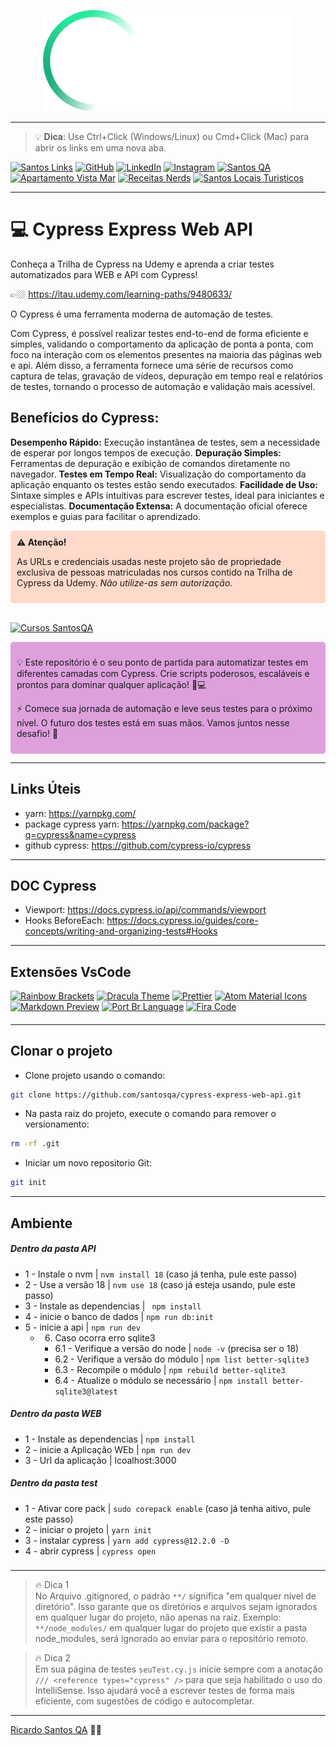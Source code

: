 
<p align="center">
  <a href="https://santosqa.github.io/" target="_blank" rel="noopener noreferrer">
    <picture>
      <source media="(prefers-color-scheme: dark)"  srcset="./assets/cypress-logo-dark.png">
      <source media="(prefers-color-scheme: light)" srcset="./assets/cypress-logo-light.png">
      <img alt="Cypress Logo" src="./assets/cypress-logo-dark.png">
    </picture>
  </a>
</p>

---

> 💡 **Dica**: Use Ctrl+Click (Windows/Linux) ou Cmd+Click (Mac) para abrir os links em uma nova aba.

[![Santos Links](https://img.shields.io/badge/GitHub-Santos%20Links-%23FFD700?style=for-the-badge&logo=github&logoColor=white)](https://santosqa.github.io) [![GitHub](https://img.shields.io/badge/GitHub-About.me-%2350fa7b?style=for-the-badge&logo=github&logoColor=white)](https://github.com/santosqa) [![LinkedIn](https://img.shields.io/badge/LinkedIn>-SantosQA-0077B5?style=for-the-badge&logo=linkedin&logoColor=white)](https://www.linkedin.com/in/santosqa) [![Instagram](https://img.shields.io/badge/>-instagram-%23ff5555.svg?&style=for-the-badge&logo=instagram&logoColor=white)](https://www.instagram.com/santosqa_/) [![Santos QA](https://img.shields.io/badge/www-santosqa.com-%23bd93f9.svg?&style=for-the-badge&logo=firefox-browser&logoColor=white)](https://www.santosqa.com) [![Apartamento Vista Mar](https://img.shields.io/badge/www-ApartamentoVistaMar.com-%238be9fd.svg?&style=for-the-badge&logo=google-chrome&logoColor=white)](https://www.apartamentovistamar.com/) [![Receitas Nerds](https://img.shields.io/badge/GitHub-Receitas%20Nerds-%23ffb86c?style=for-the-badge&logo=github&logoColor=white)](https://santosqa.github.io/receitas/) [![Santos Locais Turisticos](https://img.shields.io/badge/GitHub-Santos%20Locais%20Turísticos-%23ff79c6?style=for-the-badge&logo=github&logoColor=white)](https://santosqa.github.io/santos-locais-turisticos/)


---


# 💻 Cypress Express Web API

Conheça a Trilha de Cypress na Udemy e aprenda a criar testes automatizados para WEB e API com Cypress!

👉🏼  https://itau.udemy.com/learning-paths/9480633/

O Cypress é uma ferramenta moderna de automação de testes. 

Com Cypress, é possível realizar testes end-to-end de forma eficiente e simples, validando o comportamento da aplicação de ponta a ponta, com foco na interação com os elementos presentes na maioria das páginas web e api. Além disso, a ferramenta fornece uma série de recursos como captura de telas, gravação de vídeos, depuração em tempo real e relatórios de testes, tornando o processo de automação e validação mais acessível.

## Benefícios do Cypress:
  **Desempenho Rápido:** Execução instantânea de testes, sem a necessidade de esperar por longos tempos de execução.
  **Depuração Simples:** Ferramentas de depuração e exibição de comandos diretamente no navegador.
  **Testes em Tempo Real:** Visualização do comportamento da aplicação enquanto os testes estão sendo executados.
  **Facilidade de Uso:** Sintaxe simples e APIs intuitivas para escrever testes, ideal para iniciantes e especialistas.
  **Documentação Extensa:** A documentação oficial oferece exemplos e guias para facilitar o aprendizado.

<div style="background-color: #ffd9c9; padding: 10px; border-radius: 5px;" role="alert" aria-live="assertive">
  <strong>⚠️ Atenção!</strong><br>
  <p>As URLs e credenciais usadas neste projeto são de propriedade exclusiva de pessoas matriculadas nos cursos contido na Trilha de Cypress da Udemy. <em>Não utilize-as sem autorização.</em></p>
</div></br>

[![Cursos SantosQA](https://img.shields.io/badge/Site-santosqa-4A7BFF?style=for-the-badge&logo=wordpress&logoColor=white)](https://www.santosqa.com/top/) 

<div style="background-color: #DDA0DD; padding: 10px; border-radius: 5px;" role="note" aria-live="polite">
  <p>💡 Este repositório é o seu ponto de partida para automatizar testes em diferentes camadas com Cypress. Crie scripts poderosos, escaláveis e prontos para dominar qualquer aplicação! 🚀💻</p>
  <p>⚡ Comece sua jornada de automação e leve seus testes para o próximo nível. O futuro dos testes está em suas mãos. Vamos juntos nesse desafio! 💪</p>
</div>



----------------------

## Links Úteis
  
  - yarn: https://yarnpkg.com/
  - package cypress yarn: https://yarnpkg.com/package?q=cypress&name=cypress
  - github cypress: https://github.com/cypress-io/cypress


----------------------

## DOC Cypress 
  - Viewport: https://docs.cypress.io/api/commands/viewport
  - Hooks BeforeEach: https://docs.cypress.io/guides/core-concepts/writing-and-organizing-tests#Hooks

---
## Extensões VsCode
[![Rainbow Brackets](https://img.shields.io/badge/-Rainbow%20Brackets-007ACC?style=for-the-badge&logo=visualstudiocode&logoColor=white)](https://marketplace.visualstudio.com/items?itemName=tal7aouy.rainbow-bracket) [![Dracula Theme](https://img.shields.io/badge/Dracula%20Theme-8A2BE2?style=for-the-badge&logo=visualstudiocode&logoColor=white)](https://marketplace.visualstudio.com/items?itemName=dracula-theme.theme-dracula) [![Prettier](https://img.shields.io/badge/Prettier-F7B93E?style=for-the-badge&logo=visualstudiocode&logoColor=white)](https://marketplace.visualstudio.com/items?itemName=esbenp.prettier-vscode) [![Atom Material Icons](https://img.shields.io/badge/Atom%20Material%20Icons-FF6347?style=for-the-badge&logo=visualstudiocode&logoColor=white)](https://marketplace.visualstudio.com/items?itemName=AtomMaterial.a-file-icon-vscode) [![Markdown Preview](https://img.shields.io/badge/Markdown%20Preview-008080?style=for-the-badge&logo=visualstudiocode&logoColor=white)](https://marketplace.visualstudio.com/items?itemName=shd101wyy.markdown-preview-enhanced) [![Port Br Language](https://img.shields.io/badge/Port%20Br%20Language-DH943C?style=for-the-badge&logo=visualstudiocode&logoColor=white)](https://marketplace.visualstudio.com/items?itemName=MS-CEINTL.vscode-language-pack-pt-BR) [![Fira Code](https://img.shields.io/badge/Fira_Code-999999?style=for-the-badge&logo=visualstudiocode&logoColor=white)](https://github.com/tonsky/FiraCode)

####
----------------------

## Clonar o projeto

- Clone projeto usando o comando: 
```bash
git clone https://github.com/santosqa/cypress-express-web-api.git
```
- Na pasta raiz do projeto, execute o comando para remover o versionamento: 
```bash 
rm -rf .git 
```
- Iniciar um novo repositorio Git: 
```bash 
git init
```
----------------------

## Ambiente 


##### Dentro da pasta API
- 1 - Instale o nvm | ```nvm install 18``` (caso já tenha, pule este passo)
- 2 - Use a versão 18 | ```nvm use 18```  (caso já esteja usando, pule este passo)
- 3 - Instale as dependencias | ``` npm install``` 
- 4 - inicie o banco de dados | ```npm run db:init``` 
- 5 - inicie a api | ```npm run dev``` 
	-  6. Caso ocorra erro sqlite3
		- 6.1 - Verifique a versão do node | ```node -v``` (precisa ser o 18)
		- 6.2 - Verifique a versão do módulo | ```npm list better-sqlite3```  
		- 6.3 - Recompile o módulo | ``` npm rebuild better-sqlite3 ``` 
		- 6.4 - Atualize o módulo se necessário | ```npm install better-sqlite3@latest```

##### Dentro da pasta WEB
- 1 - Instale as dependencias | ```npm install``` 
- 2 - inicie a Aplicação WEb |  ```npm run dev``` 
- 3 - Url da aplicação | lcoalhost:3000 

##### Dentro da pasta test
- 1 - Ativar core pack | ```sudo corepack enable```  (caso já tenha aitivo, pule este passo)
- 2 - iniciar o projeto | ```yarn init``` 
- 3 - instalar cypress | ``` yarn add cypress@12.2.0 -D ``` 
- 4 - abrir cypress | ```cypress open```

###

---

> 🔥  Dica 1  
> No Arquivo .gitignored, o padrão `**/` significa "em qualquer nível de diretório". Isso garante que os diretórios e arquivos sejam ignorados em qualquer lugar do projeto, não apenas na raiz. Exemplo:  `**/node_modules/`  em qualquer lugar do projeto que existir a pasta node_modules, será ignorado ao enviar para o repositório remoto.


> 🔥  Dica 2  
> Em sua página de testes `seuTest.cy.js` inicie sempre com a anotação `/// <reference types="cypress" />` para que seja habilitado o uso do IntelliSense. Isso ajudará você a escrever testes de forma mais eficiente, com sugestões de código e autocompletar.

---

[Ricardo Santos QA](https://github.com/santosqa) 👋🏼
